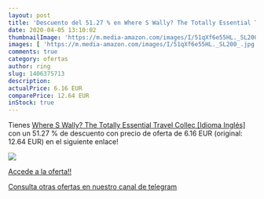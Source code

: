 ```yaml
---
layout: post
title: 'Descuento del 51.27 % en Where S Wally? The Totally Essential Tra'
date: 2020-04-05 13:10:02
thumbnailImage: 'https://m.media-amazon.com/images/I/51qXf6e55HL._SL200_.jpg'
images: [ 'https://m.media-amazon.com/images/I/51qXf6e55HL._SL200_.jpg' ]
comments: true
category: ofertas
author: ring
slug: 1406375713
description:
actualPrice: 6.16 EUR
comparePrice: 12.64 EUR
inStock: true
---
```


Tienes [Where S Wally? The Totally Essential Travel Collec [Idioma Inglés]](https://www.amazon.com/dp/1406375713/?tag=redken08-20) con un 51.27 % de descuento con precio de oferta de 6.16 EUR (original: 12.64 EUR) en el siguiente enlace!

[![](https://m.media-amazon.com/images/I/51qXf6e55HL._SL200_.jpg)](https://www.amazon.com/dp/1406375713/?tag=redken08-20)

[Accede a la oferta!!](https://www.amazon.com/dp/1406375713/?tag=redken08-20)

[Consulta otras ofertas en nuestro canal de telegram](https://t.me/s/ofertas25)
